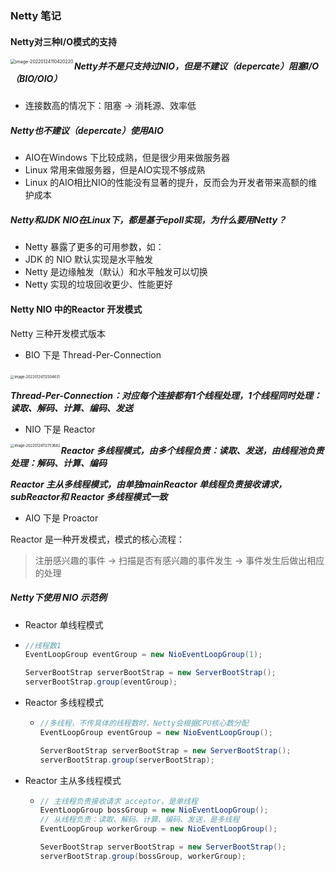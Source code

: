 ### Netty 笔记

#### Netty对三种I/O模式的支持

<img src="https://tva1.sinaimg.cn/large/008i3skNly1gyol111yspj31aa0jggob.jpg" alt="image-20220124110420220" style="zoom:50%;" align="left" />

##### Netty并不是只支持过NIO，但是不建议（depercate）阻塞I/O（BIO/OIO）

- 连接数高的情况下：阻塞 -> 消耗源、效率低

##### Netty也不建议（depercate）使用AIO

- AIO在Windows 下比较成熟，但是很少用来做服务器
- Linux 常用来做服务器，但是AIO实现不够成熟
- Linux 的AIO相比NIO的性能没有显著的提升，反而会为开发者带来高额的维护成本

##### Netty和JDK NIO在Linux下，都是基于epoll实现，为什么要用Netty？

-  Netty 暴露了更多的可用参数，如：
  - JDK 的 NIO 默认实现是水平触发
  - Netty 是边缘触发（默认）和水平触发可以切换
- Netty 实现的垃圾回收更少、性能更好



#### Netty NIO 中的Reactor 开发模式

Netty 三种开发模式版本

- BIO 下是 Thread-Per-Connection

​	<img src="https://tva1.sinaimg.cn/large/008i3skNly1gyolp1ody6j31fy0kggpn.jpg" alt="image-20220124112504631" style="zoom:40%;" algin="left"/>

***Thread-Per-Connection：对应每个连接都有1个线程处理，1个线程同时处理：读取、解码、计算、编码、发送***



- NIO 下是 Reactor

<img src="https://tva1.sinaimg.cn/large/008i3skNly1gyolp5zqpaj316w0pmadn.jpg" alt="image-20220124112753682" style="zoom:40%;"  align="left" >

***Reactor 多线程模式，由多个线程负责：读取、发送，由线程池负责处理：解码、计算、编码*** 

***Reactor 主从多线程模式，由单独mainReactor 单线程负责接收请求，subReactor和 Reactor 多线程模式一致***



- AIO 下是 Proactor

Reactor 是一种开发模式，模式的核心流程：

> 注册感兴趣的事件 -> 扫描是否有感兴趣的事件发生 -> 事件发生后做出相应的处理



##### Netty下使用 NIO 示范例

-  Reactor 单线程模式

  - ```java
    //线程数1
    EventLoopGroup eventGroup = new NioEventLoopGroup(1);
    
    ServerBootStrap serverBootStrap = new ServerBootStrap();
    serverBootStrap.group(eventGroup);
    ```

- Reactor 多线程模式

  - ```java
    //多线程，不传具体的线程数时，Netty会根据CPU核心数分配
    EventLoopGroup eventGroup = new NioEventLoopGroup();
    
    ServerBootStrap serverBootStrap = new ServerBootStrap();
    serverBootStrap.group(serverBootStrap);
    ```

- Reactor 主从多线程模式

  - ```java
    // 主线程负责接收请求 acceptor，是单线程
    EventLoopGroup bossGroup = new NioEventLoopGroup();
    // 从线程负责：读取、解码、计算、编码、发送，是多线程
    EventLoopGroup workerGroup = new NioEventLoopGroup();
    
    SeverBootStrap serverBootStrap = new ServerBootStrap();
    serverBootStrap.group(bossGroup, workerGroup);
    ```

  

  





